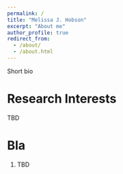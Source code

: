 ```yaml
---
permalink: /
title: "Melissa J. Hobson"
excerpt: "About me"
author_profile: true
redirect_from: 
  - /about/
  - /about.html
---
```


Short bio

Research Interests
======
TBD

Bla
======
1. TBD
